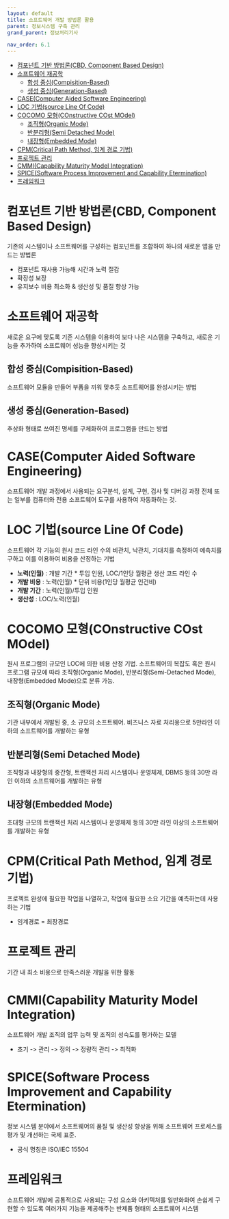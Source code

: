 ```yaml
---
layout: default
title: 소프트웨어 개발 방법론 활용
parent: 정보시스템 구축 관리
grand_parent: 정보처리기사

nav_order: 6.1
---
```



- [컴포넌트 기반 방법론(CBD, Component Based Design)](#컴포넌트-기반-방법론cbd-component-based-design)
- [소프트웨어 재공학](#소프트웨어-재공학)
  - [합성 중심(Compisition-Based)](#합성-중심compisition-based)
  - [생성 중심(Generation-Based)](#생성-중심generation-based)
- [CASE(Computer Aided Software Engineering)](#casecomputer-aided-software-engineering)
- [LOC 기법(source Line Of Code)](#loc-기법source-line-of-code)
- [COCOMO 모형(COnstructive COst MOdel)](#cocomo-모형constructive-cost-model)
  - [조직형(Organic Mode)](#조직형organic-mode)
  - [반분리형(Semi Detached Mode)](#반분리형semi-detached-mode)
  - [내장형(Embedded Mode)](#내장형embedded-mode)
- [CPM(Critical Path Method, 임계 경로 기법)](#cpmcritical-path-method-임계-경로-기법)
- [프로젝트 관리](#프로젝트-관리)
- [CMMI(Capability Maturity Model Integration)](#cmmicapability-maturity-model-integration)
- [SPICE(Software Process Improvement and Capability Etermination)](#spicesoftware-process-improvement-and-capability-etermination)
- [프레임워크](#프레임워크)


# 컴포넌트 기반 방법론(CBD, Component Based Design)
기존의 시스템이나 소프트웨어를 구성하는 컴포넌트를 조합하여 하나의 새로운 앱을 만드는 방법론
- 컴포넌트 재사용 가능해 시간과 노력 절감
- 확장성 보장
- 유지보수 비용 최소화 & 생산성 및 품질 향상 가능

# 소프트웨어 재공학
새로운 요구에 맞도록 기존 시스템을 이용하여 보다 나은 시스템을 구축하고, 새로운 기능을 추가하여 소프트웨어 성능을 향상시키는 것

## 합성 중심(Compisition-Based)
소프트웨어 모듈을 만들어 부품을 끼워 맞추듯 소프트웨어를 완성시키는 방법

## 생성 중심(Generation-Based)
추상화 형태로 쓰여진 명세를 구체화하여 프로그램을 만드는 방법

# CASE(Computer Aided Software Engineering)
소프트웨어 개발 과정에서 사용되는 요구분석, 설계, 구현, 검사 및 디버깅 과정 전체 또는 일부를 컴퓨터와 전용 소프트웨어 도구를 사용하여 자동화하는 것.

# LOC 기법(source Line Of Code)
소프트웨어 각 기능의 원시 코드 라인 수의 비관치, 낙관치, 기대치를 측정하여 예측치를 구하고 이를 이용하여 비용을 산정하는 기법
- **노력(인월)** : 개발 기간 * 투입 인원, LOC/1인당 월평균 생산 코드 라인 수
- **개발 비용** : 노력(인월) * 단위 비용(1인당 월평균 인건비)
- **개발 기간** : 노력(인월)/투입 인원
- **생산성** : LOC/노력(인월)

# COCOMO 모형(COnstructive COst MOdel)
원시 프로그램의 규모인 LOC에 의한 비용 산정 기법. 소프트웨어의 복잡도 혹은 원시 프로그램 규모에 따라 조직형(Organic Mode), 반분리형(Semi-Detached Mode), 내장형(Embedded Mode)으로 분류 가능.

## 조직형(Organic Mode)
기관 내부에서 개발된 중, 소 규모의 소프트웨어. 비즈니스 자료 처리용으로 5만라인 이하의 소프트웨어를 개발하는 유형

## 반분리형(Semi Detached Mode)
조직형과 내장형의 중간형, 트랜잭션 처리 시스템이나 운영체제, DBMS 등의 30만 라인 이하의 소프트웨어를 개발하는 유형

## 내장형(Embedded Mode)
초대형 규모의 트랜잭션 처리 시스템이나 운영체제 등의 30만 라인 이상의 소프트웨어를 개발하는 유형

# CPM(Critical Path Method, 임계 경로 기법)
프로젝트 완성에 필요한 작업을 나열하고, 작업에 필요한 소요 기간을 예측하는데 사용하는 기법
- 임계경로 = 최장경로

# 프로젝트 관리
기간 내 최소 비용으로 만족스러운 개발을 위한 활동

# CMMI(Capability Maturity Model Integration)
소프트웨어 개발 조직의 업무 능력 및 조직의 성숙도를 평가하는 모델
- 초기 -> 관리 -> 정의 -> 정량적 관리 -> 최적화

# SPICE(Software Process Improvement and Capability Etermination)
정보 시스템 분야에서 소프트웨어의 품질 및 생산성 향상을 위해 소프트웨어 프로세스를 평가 및 개선하는 국제 표준.
- 공식 명칭은 ISO/IEC 15504

# 프레임워크
소프트웨어 개발에 공통적으로 사용되는 구성 요소와 아키텍처를 일반화화여 손쉽게 구현할 수 있도록 여러가지 기능을 제공해주는 반제품 형태의 소프트웨어 시스템